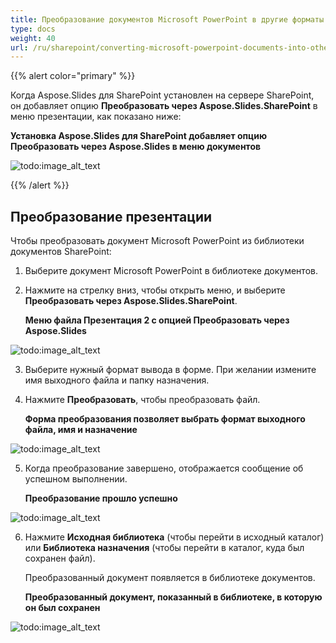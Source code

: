 ```yaml
---
title: Преобразование документов Microsoft PowerPoint в другие форматы
type: docs
weight: 40
url: /ru/sharepoint/converting-microsoft-powerpoint-documents-into-other-formats/
---
```


{{% alert color="primary" %}} 

Когда Aspose.Slides для SharePoint установлен на сервере SharePoint, он добавляет опцию **Преобразовать через Aspose.Slides.SharePoint** в меню презентации, как показано ниже: 

**Установка Aspose.Slides для SharePoint добавляет опцию Преобразовать через Aspose.Slides в меню документов** 

![todo:image_alt_text](converting-microsoft-powerpoint-documents-into-other-formats_1.png)

{{% /alert %}} 
## **Преобразование презентации**
Чтобы преобразовать документ Microsoft PowerPoint из библиотеки документов SharePoint: 

1. Выберите документ Microsoft PowerPoint в библиотеке документов.
2. Нажмите на стрелку вниз, чтобы открыть меню, и выберите **Преобразовать через Aspose.Slides.SharePoint**. 

   **Меню файла Презентация 2 с опцией Преобразовать через Aspose.Slides** 

![todo:image_alt_text](converting-microsoft-powerpoint-documents-into-other-formats_2.png)



3. Выберите нужный формат вывода в форме. При желании измените имя выходного файла и папку назначения.
4. Нажмите **Преобразовать**, чтобы преобразовать файл. 

   **Форма преобразования позволяет выбрать формат выходного файла, имя и назначение** 

![todo:image_alt_text](converting-microsoft-powerpoint-documents-into-other-formats_3.png)



5. Когда преобразование завершено, отображается сообщение об успешном выполнении. 

   **Преобразование прошло успешно** 

![todo:image_alt_text](converting-microsoft-powerpoint-documents-into-other-formats_4.png)



6. Нажмите **Исходная библиотека** (чтобы перейти в исходный каталог) или **Библиотека назначения** (чтобы перейти в каталог, куда был сохранен файл). 

   Преобразованный документ появляется в библиотеке документов. 

   **Преобразованный документ, показанный в библиотеке, в которую он был сохранен** 

![todo:image_alt_text](converting-microsoft-powerpoint-documents-into-other-formats_5.png)